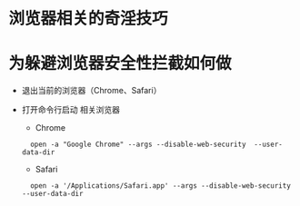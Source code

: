 # 浏览器相关的奇淫技巧

# 为躲避浏览器安全性拦截如何做

- 退出当前的浏览器（Chrome、Safari）

- 打开命令行启动 相关浏览器

  - Chrome

  ```
    open -a "Google Chrome" --args --disable-web-security  --user-data-dir
  ```
  - Safari

  ```
    open -a '/Applications/Safari.app' --args --disable-web-security --user-data-dir
  ```